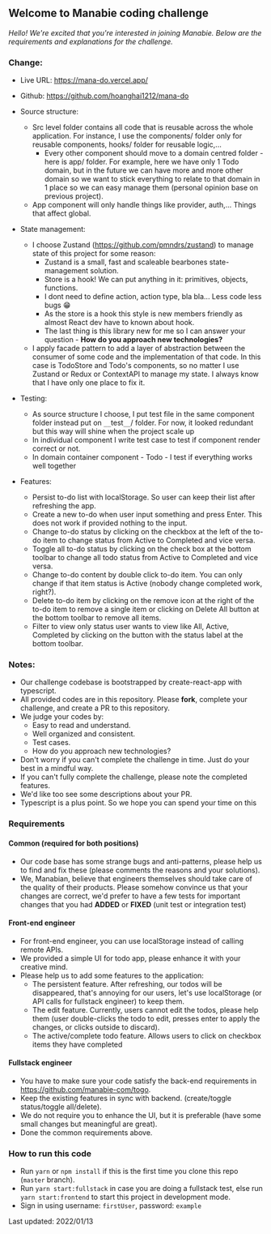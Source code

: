 ## Welcome to Manabie coding challenge

_Hello!_
_We're excited that you're interested in joining Manabie. Below are the requirements and explanations for the challenge._

### Change:

- Live URL: https://mana-do.vercel.app/
- Github: https://github.com/hoanghai1212/mana-do
- Source structure:

  - Src level folder contains all code that is reusable across the whole application. For instance, I use the components/ folder only for reusable components, hooks/ folder for reusable logic,...
    - Every other component should move to a domain centred folder - here is app/ folder. For example, here we have only 1 Todo domain, but in the future we can have more and more other domain so we want to stick everything to relate to that domain in 1 place so we can easy manage them (personal opinion base on previous project).
  - App component will only handle things like provider, auth,... Things that affect global.

- State management:
  - I choose Zustand (https://github.com/pmndrs/zustand) to manage state of this project for some reason:
    - Zustand is a small, fast and scaleable bearbones state-management solution.
    - Store is a hook! We can put anything in it: primitives, objects, functions.
    - I dont need to define action, action type, bla bla... Less code less bugs 😁
    - As the store is a hook this style is new members friendly as almost React dev have to known about hook.
    - The last thing is this library new for me so I can answer your question - **How do you approach new technologies?**
  - I apply facade pattern to add a layer of abstraction between the consumer of some code and the implementation of that code. In this case is TodoStore and Todo's components, so no matter I use Zustand or Redux or ContextAPI to manage my state. I always know that I have only one place to fix it.
- Testing:
  - As source structure I choose, I put test file in the same component folder instead put on `__`test`__`/ folder. For now, it looked redundant but this way will shine when the project scale up
  - In individual component I write test case to test if component render correct or not.
  - In domain container component - Todo - I test if everything works well together
- Features:
  - Persist to-do list with localStorage. So user can keep their list after refreshing the app.
  - Create a new to-do when user input something and press Enter. This does not work if provided nothing to the input.
  - Change to-do status by clicking on the checkbox at the left of the to-do item to change status from Active to Completed and vice versa.
  - Toggle all to-do status by clicking on the check box at the bottom toolbar to change all todo status from Active to Completed and vice versa.
  - Change to-do content by double click to-do item. You can only change if that item status is Active (nobody change completed work, right?).
  - Delete to-do item by clicking on the remove icon at the right of the to-do item to remove a single item or clicking on Delete All button at the bottom toolbar to remove all items.
  - Filter to view only status user wants to view like All, Active, Completed by clicking on the button with the status label at the bottom toolbar.

### Notes:

- Our challenge codebase is bootstrapped by create-react-app with typescript.
- All provided codes are in this repository. Please **fork**, complete your challenge, and create a PR to this repository.
- We judge your codes by:
  - Easy to read and understand.
  - Well organized and consistent.
  - Test cases.
  - How do you approach new technologies?
- Don't worry if you can't complete the challenge in time. Just do your best in a mindful way.
- If you can't fully complete the challenge, please note the completed features.
- We'd like too see some descriptions about your PR.
- Typescript is a plus point. So we hope you can spend your time on this

### Requirements

#### Common (required for both positions)

- Our code base has some strange bugs and anti-patterns, please help us to find and fix these (please comments the reasons and your solutions).
- We, Manabian, believe that engineers themselves should take care of the quality of their products. Please somehow convince us that your changes are correct, we'd prefer to have a few tests for important changes that you had **ADDED** or **FIXED** (unit test or integration test)

#### Front-end engineer

- For front-end engineer, you can use localStorage instead of calling remote APIs.
- We provided a simple UI for todo app, please enhance it with your creative mind.
- Please help us to add some features to the application:
  - The persistent feature. After refreshing, our todos will be disappeared, that's annoying for our users, let's use localStorage (or API calls for fullstack engineer) to keep them.
  - The edit feature. Currently, users cannot edit the todos, please help them (user double-clicks the todo to edit, presses enter to apply the changes, or clicks outside to discard).
  - The active/complete todo feature. Allows users to click on checkbox items they have completed

#### Fullstack engineer

- You have to make sure your code satisfy the back-end requirements in https://github.com/manabie-com/togo.
- Keep the existing features in sync with backend. (create/toggle status/toggle all/delete).
- We do not require you to enhance the UI, but it is preferable (have some small changes but meaningful are great).
- Done the common requirements above.

### How to run this code

- Run `yarn` or `npm install` if this is the first time you clone this repo (`master` branch).
- Run `yarn start:fullstack` in case you are doing a fullstack test, else run `yarn start:frontend` to start this project in development mode.
- Sign in using username: `firstUser`, password: `example`

Last updated: 2022/01/13
